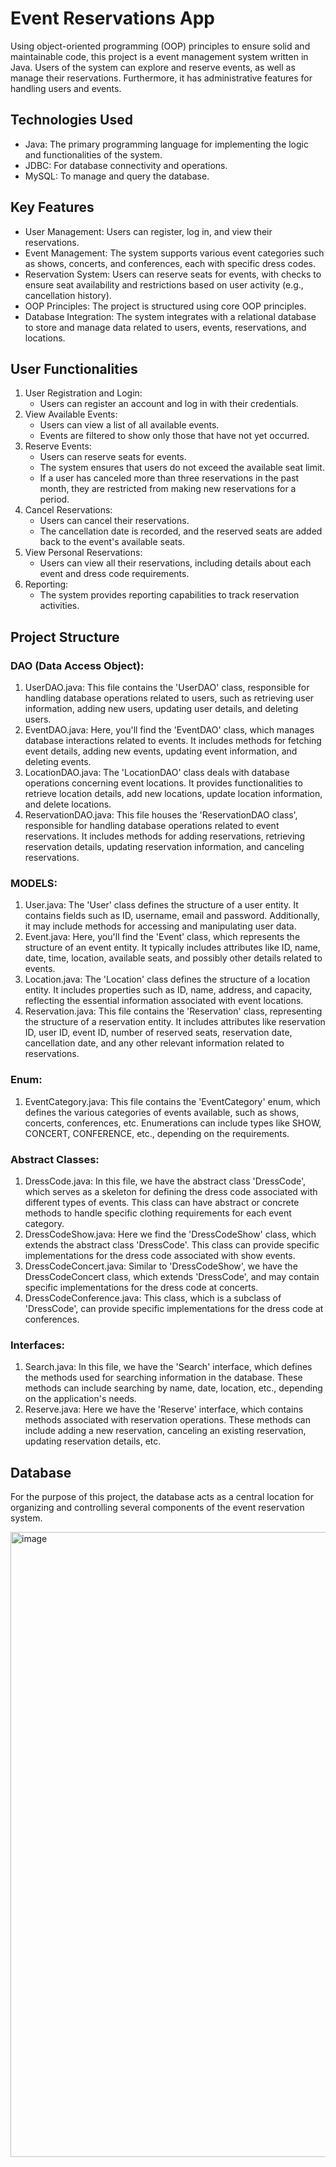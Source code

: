 # Event Reservations App

Using object-oriented programming (OOP) principles to ensure solid and maintainable code, this project is a event management system written in Java. Users of the system can explore and reserve events, as well as manage their reservations. Furthermore, it has administrative features for handling users and events.

## Technologies Used
  - Java: The primary programming language for implementing the logic and functionalities of the system.
  - JDBC: For database connectivity and operations.
  - MySQL: To manage and query the database.

## Key Features

  - User Management: Users can register, log in, and view their reservations.
  - Event Management: The system supports various event categories such as shows, concerts, and conferences, each with specific dress codes.
  - Reservation System: Users can reserve seats for events, with checks to ensure seat availability and restrictions based on user activity (e.g., cancellation history).
  - OOP Principles: The project is structured using core OOP principles.
  - Database Integration: The system integrates with a relational database to store and manage data related to users, events, reservations, and locations.

 ## User Functionalities

 1. User Registration and Login:
      - Users can register an account and log in with their credentials.
 2. View Available Events:
      - Users can view a list of all available events.
      - Events are filtered to show only those that have not yet occurred.
 3. Reserve Events:
      - Users can reserve seats for events.
      - The system ensures that users do not exceed the available seat limit.
      - If a user has canceled more than three reservations in the past month, they are restricted from making new reservations for a period.
 4. Cancel Reservations:
      - Users can cancel their reservations.
      - The cancellation date is recorded, and the reserved seats are added back to the event's available seats.
 5. View Personal Reservations:
      - Users can view all their reservations, including details about each event and dress code requirements.
 6. Reporting:
      - The system provides reporting capabilities to track reservation activities.

## Project Structure

### DAO (Data Access Object):

1. UserDAO.java: This file contains the 'UserDAO' class, responsible for handling database operations related to users, such as retrieving user information, adding new users, updating user details, and deleting users.
2. EventDAO.java: Here, you'll find the 'EventDAO' class, which manages database interactions related to events. It includes methods for fetching event details, adding new events, updating event information, and deleting events.
3. LocationDAO.java: The 'LocationDAO' class deals with database operations concerning event locations. It provides functionalities to retrieve location details, add new locations, update location information, and delete locations.
4. ReservationDAO.java: This file houses the 'ReservationDAO class', responsible for handling database operations related to event reservations. It includes methods for adding reservations, retrieving reservation details, updating reservation information, and canceling reservations.

### MODELS:

1. User.java: The 'User' class defines the structure of a user entity. It contains fields such as ID, username, email and password. Additionally, it may include methods for accessing and manipulating user data.
2. Event.java: Here, you'll find the 'Event' class, which represents the structure of an event entity. It typically includes attributes like ID, name, date, time, location, available seats, and possibly other details related to events.
3. Location.java: The 'Location' class defines the structure of a location entity. It includes properties such as ID, name, address, and capacity, reflecting the essential information associated with event locations.
4. Reservation.java: This file contains the 'Reservation' class, representing the structure of a reservation entity. It includes attributes like reservation ID, user ID, event ID, number of reserved seats, reservation date, cancellation date, and any other relevant information related to reservations.

### Enum:

1. EventCategory.java: This file contains the 'EventCategory' enum, which defines the various categories of events available, such as shows, concerts, conferences, etc. Enumerations can include types like SHOW, CONCERT, CONFERENCE, etc., depending on the requirements.

### Abstract Classes:

1. DressCode.java: In this file, we have the abstract class 'DressCode', which serves as a skeleton for defining the dress code associated with different types of events. This class can have abstract or concrete methods to handle specific clothing requirements for each event category.
2. DressCodeShow.java: Here we find the 'DressCodeShow' class, which extends the abstract class 'DressCode'. This class can provide specific implementations for the dress code associated with show events.
3. DressCodeConcert.java: Similar to 'DressCodeShow', we have the DressCodeConcert class, which extends 'DressCode', and may contain specific implementations for the dress code at concerts.
4. DressCodeConference.java: This class, which is a subclass of 'DressCode', can provide specific implementations for the dress code at conferences.

### Interfaces:

1. Search.java: In this file, we have the 'Search' interface, which defines the methods used for searching information in the database. These methods can include searching by name, date, location, etc., depending on the application's needs.
2. Reserve.java: Here we have the 'Reserve' interface, which contains methods associated with reservation operations. These methods can include adding a new reservation, canceling an existing reservation, updating reservation details, etc.

## Database

For the purpose of this project, the database acts as a central location for organizing and controlling several components of the event reservation system.

<img width="1000" alt="image" src="https://github.com/SaicuCarina/Event_Reservations_App_Java/assets/93483071/d73e9570-3c76-4b5a-854e-f62daf20ae79">

